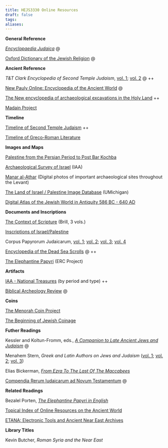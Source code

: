 ```yaml
---
title: HEJS3330 Online Resources
draft: false
tags: 
aliases:
---
```

**General Reference**

[_Encyclopaedia Judaica_](https://guides.lib.uconn.edu/encyclopediajudaica) @ 

[Oxford Dictionary of the Jewish Religion](https://uconn-storrs.primo.exlibrisgroup.com/permalink/01UCT_STORRS/1s3ubib/alma9933779453502432) @

**Ancient Reference**

_T&T Clark Encyclopedia of Second Temple Judaism_, [vol. 1](http://s.uconn.edu/estj1); [vol. 2](http://s.uconn.edu/estj2) @ ++

[New Pauly Online: Encyclopedia of the Ancient World](https://uconn-storrs.primo.exlibrisgroup.com/permalink/01UCT_STORRS/1s3ubib/alma99420733099502432) @

[The New encyclopedia of archaeological excavations in the Holy Land](https://archive.org/details/newencyclopediao0000unse_h2c3/page/n5/mode/2up) ++

[Madain Project](https://madainproject.com/)

**Timeline**

[Timeline of Second Temple Judaism](https://www.bibleodyssey.org/timeline-gallery/second-temple-judaism/) ++

[Timeline of Greco-Roman Literature](https://dubioushistory.github.io/timelines/greco-roman)

**Images and Maps**

[Palestine from the Persian Period to Post Bar Kochba](https://data1.geo.univie.ac.at/projects/muenzeundmacht/maps/map4%3Flanguage=en.html)

[Archaeological Survey of Israel](https://www.antiquities.org.il/survey/new/default_en.aspx) (IAA)

[Manar al-Athar](https://www.manar-al-athar.ox.ac.uk/) (Digital photos of important archaeological sites throughout the Levant)

[The Land of Israel / Palestine Image Database](https://image-database.nes.lsa.umich.edu/spbrowse) (UMichigan)

[Digital Atlas of the Jewish World in Antiquity 586 BC - 640 AD](https://diaspora.haifa.ac.il/index.php/en/maps)

**Documents and Inscriptions**

[The Context of Scripture](https://archive.org/details/the-context-of-scripture/mode/2up) (Brill, 3 vols.)

[Inscriptions of Israel/Palestine](https://www.inscriptionsisraelpalestine.org/)

Corpus Papyrorum Judaicarum, [vol. 1](https://archive.org/details/corpuspapyrorumj0001tche/mode/2up); [vol. 2](https://archive.org/details/corpuspapyrorumj0000tche/mode/2up); [vol. 3](https://archive.org/details/corpuspapyrorumj0003tche/mode/2up); [vol. 4](https://ebookcentral.proquest.com/lib/uconn/detail.action?docID=6373775)

[Encyclopedia of the Dead Sea Scrolls](https://www-oxfordreference-com.ezproxy.lib.uconn.edu/view/10.1093/acref/9780195084504.001.0001/acref-9780195084504.) @ ++

[The Elephantine Papyri](https://elephantine.smb.museum/?lang=en) (ERC Project)

**Artifacts**

[IAA - National Treasures](https://www.antiquities.org.il/t/PeriodsList_en.aspx) (by period and type) ++

[Biblical Archeology Review](https://library-biblicalarchaeology-org.ezproxy.lib.uconn.edu/) @

**Coins**

[The Menorah Coin Project](https://www.menorahcoinproject.com/)

[The Beginning of Jewish Coinage](https://data1.geo.univie.ac.at/projects/muenzeundmacht/showcases/showcase1%3Flanguage=en.html)

**Futher Readings**

Kessler and Koltun-Fromm, eds., [_A Companion to Late Ancient Jews and Judaism_](https://onlinelibrary-wiley-com.ezproxy.lib.uconn.edu/doi/book/10.1002/9781119113843) @

Menahem Stern, _Greek and Latin Authors on Jews and Judaism_ ([vol. 1](https://archive.org/details/greeklatinauthor0001unse/mode/2up); [vol. 2](https://archive.org/details/greeklatinauthor0002unse); [vol. 3](https://archive.org/details/greeklatinauthor0003unse))

Elias Bickerman, [_From Ezra To The Last Of The Maccabees_](https://archive.org/details/in.ernet.dli.2015.59581)

[Compendia Rerum Iudaicarum ad Novum Testamentum](https://brill-com.ezproxy.lib.uconn.edu/display/serial/CRI) @

**Related Readings**

Bezalel Porten, [_The Elephantine Papyri in English_](https://archive.org/details/the-elephantine-papyri-in-english_202105)

[Topical Index of Online Resources on the Ancient World](https://isaw.nyu.edu/publications/awol-index/html/index-keywords.html)

[ETANA: Electronic Tools and Ancient Near East Archives](https://etana.org/home)

**Library Titles**

Kevin Butcher, _Roman Syria and the Near East_